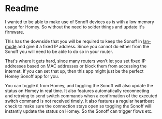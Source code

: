 # Readme

I wanted to be able to make use of Sonoff devices as is with a low memory usage for Homey.
So without the need to solder things and update it's firmware.

This has the downside that you will be required to keep the Sonoff in [lan-mode](https://help.ewelink.cc/hc/en-us/articles/360007134171-LAN-Mode-Tutorial) and give it a fixed IP address.
Since you cannot do either from the Sonoff you will need to be able to do so in your router.

That's where it gets hard, since many routers won't let you set fixed IP addresses based on MAC addresses or block them from accessing the internet.
If you can set that up, then this app might just be the perfect Homey Sonoff app for you.

You can toggle it from Homey, and toggling the Sonoff will also update the status on Homey in real time.
It also features automatically reconnecting and retrying to send switch commands when a confirmation of the executed switch command is not received timely.
It also features a regular heartbeat check to make sure the connection stays open so toggling the Sonoff will instantly update the status on Homey.
So the Sonoff can trigger flows etc.
